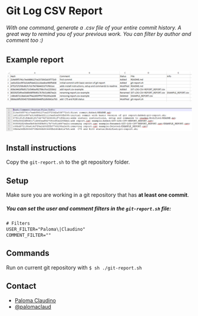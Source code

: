 # Git Log CSV Report
###### With one command, generate a .csv file of your entire commit history. A great way to remind you of your previous work. You can filter by author and comment too :)

## Example report
![example of what a report looks like](img/example1.png)

![example of what a report looks like](img/example2.png)

## Install instructions
Copy the `git-report.sh` to the git repository folder.

## Setup
Make sure you are working in a git repository that has **at least one commit**.

##### You can set the user and comment filters in the `git-report.sh` file:
```
# Filters
USER_FILTER="Paloma\|Claudino"
COMMENT_FILTER=""
```

## Commands
Run on current git repository with `$ sh ./git-report.sh`

## Contact
- [Paloma Claudino](mailto:paloma.claud@gmail.com)
- [@palomaclaud](http://github.com/palomaclaud)
